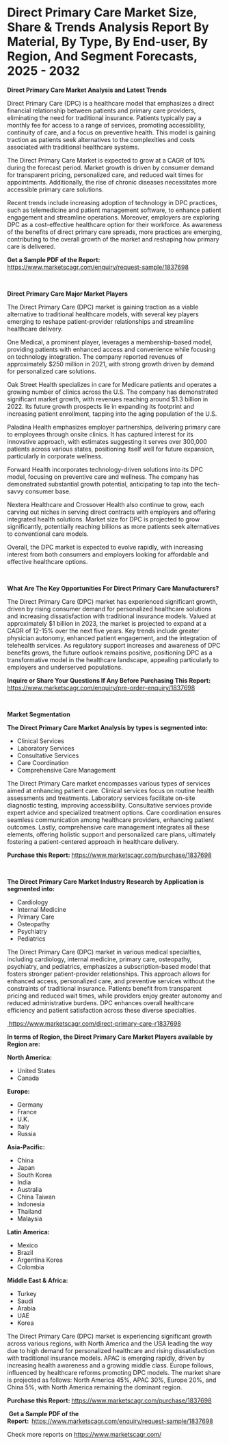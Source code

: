 <p><h1>Direct Primary Care Market Size, Share & Trends Analysis Report By Material, By Type, By End-user, By Region, And Segment Forecasts, 2025 - 2032</h1></p><p><strong>Direct Primary Care Market Analysis and Latest Trends</strong></p>
<p><p>Direct Primary Care (DPC) is a healthcare model that emphasizes a direct financial relationship between patients and primary care providers, eliminating the need for traditional insurance. Patients typically pay a monthly fee for access to a range of services, promoting accessibility, continuity of care, and a focus on preventive health. This model is gaining traction as patients seek alternatives to the complexities and costs associated with traditional healthcare systems.</p><p>The Direct Primary Care Market is expected to grow at a CAGR of 10% during the forecast period. Market growth is driven by consumer demand for transparent pricing, personalized care, and reduced wait times for appointments. Additionally, the rise of chronic diseases necessitates more accessible primary care solutions. </p><p>Recent trends include increasing adoption of technology in DPC practices, such as telemedicine and patient management software, to enhance patient engagement and streamline operations. Moreover, employers are exploring DPC as a cost-effective healthcare option for their workforce. As awareness of the benefits of direct primary care spreads, more practices are emerging, contributing to the overall growth of the market and reshaping how primary care is delivered.</p></p>
<p><strong>Get a Sample PDF of the Report:&nbsp;</strong> <a href="https://www.marketscagr.com/enquiry/request-sample/1837698?utm_campaign=2461&utm_medium=2&utm_source=Github&utm_content=ia&utm_term=03032025&utm_id=direct-primary-care">https://www.marketscagr.com/enquiry/request-sample/1837698</a></p>
<p>&nbsp;</p>
<p><strong>Direct Primary Care Major Market Players</strong></p>
<p><p>The Direct Primary Care (DPC) market is gaining traction as a viable alternative to traditional healthcare models, with several key players emerging to reshape patient-provider relationships and streamline healthcare delivery. </p><p>One Medical, a prominent player, leverages a membership-based model, providing patients with enhanced access and convenience while focusing on technology integration. The company reported revenues of approximately $250 million in 2021, with strong growth driven by demand for personalized care solutions.</p><p>Oak Street Health specializes in care for Medicare patients and operates a growing number of clinics across the U.S. The company has demonstrated significant market growth, with revenues reaching around $1.3 billion in 2022. Its future growth prospects lie in expanding its footprint and increasing patient enrollment, tapping into the aging population of the U.S.</p><p>Paladina Health emphasizes employer partnerships, delivering primary care to employees through onsite clinics. It has captured interest for its innovative approach, with estimates suggesting it serves over 300,000 patients across various states, positioning itself well for future expansion, particularly in corporate wellness.</p><p>Forward Health incorporates technology-driven solutions into its DPC model, focusing on preventive care and wellness. The company has demonstrated substantial growth potential, anticipating to tap into the tech-savvy consumer base.</p><p>Nextera Healthcare and Crossover Health also continue to grow, each carving out niches in serving direct contracts with employers and offering integrated health solutions. Market size for DPC is projected to grow significantly, potentially reaching billions as more patients seek alternatives to conventional care models.</p><p>Overall, the DPC market is expected to evolve rapidly, with increasing interest from both consumers and employers looking for affordable and effective healthcare options.</p></p>
<p>&nbsp;</p>
<p><strong>What Are The Key Opportunities For Direct Primary Care Manufacturers?</strong></p>
<p><p>The Direct Primary Care (DPC) market has experienced significant growth, driven by rising consumer demand for personalized healthcare solutions and increasing dissatisfaction with traditional insurance models. Valued at approximately $1 billion in 2023, the market is projected to expand at a CAGR of 12-15% over the next five years. Key trends include greater physician autonomy, enhanced patient engagement, and the integration of telehealth services. As regulatory support increases and awareness of DPC benefits grows, the future outlook remains positive, positioning DPC as a transformative model in the healthcare landscape, appealing particularly to employers and underserved populations.</p></p>
<p><strong>Inquire or Share Your Questions If Any Before Purchasing This Report:</strong> <a href="https://www.marketscagr.com/enquiry/pre-order-enquiry/1837698?utm_campaign=2461&utm_medium=2&utm_source=Github&utm_content=ia&utm_term=03032025&utm_id=direct-primary-care">https://www.marketscagr.com/enquiry/pre-order-enquiry/1837698</a></p>
<p>&nbsp;</p>
<p><strong>Market Segmentation</strong></p>
<p><strong>The Direct Primary Care Market Analysis by types is segmented into:</strong></p>
<p><ul><li>Clinical Services</li><li>Laboratory Services</li><li>Consultative Services</li><li>Care Coordination</li><li>Comprehensive Care Management</li></ul></p>
<p><p>The Direct Primary Care market encompasses various types of services aimed at enhancing patient care. Clinical services focus on routine health assessments and treatments. Laboratory services facilitate on-site diagnostic testing, improving accessibility. Consultative services provide expert advice and specialized treatment options. Care coordination ensures seamless communication among healthcare providers, enhancing patient outcomes. Lastly, comprehensive care management integrates all these elements, offering holistic support and personalized care plans, ultimately fostering a patient-centered approach in healthcare delivery.</p></p>
<p><strong>Purchase this Report:&nbsp;</strong><a href="https://www.marketscagr.com/purchase/1837698?utm_campaign=2461&utm_medium=2&utm_source=Github&utm_content=ia&utm_term=03032025&utm_id=direct-primary-care">https://www.marketscagr.com/purchase/1837698</a></p>
<p>&nbsp;</p>
<p><strong>The Direct Primary Care Market Industry Research by Application is segmented into:</strong></p>
<p><ul><li>Cardiology</li><li>Internal Medicine</li><li>Primary Care</li><li>Osteopathy</li><li>Psychiatry</li><li>Pediatrics</li></ul></p>
<p><p>The Direct Primary Care (DPC) market in various medical specialties, including cardiology, internal medicine, primary care, osteopathy, psychiatry, and pediatrics, emphasizes a subscription-based model that fosters stronger patient-provider relationships. This approach allows for enhanced access, personalized care, and preventive services without the constraints of traditional insurance. Patients benefit from transparent pricing and reduced wait times, while providers enjoy greater autonomy and reduced administrative burdens. DPC enhances overall healthcare efficiency and patient satisfaction across these diverse specialties.</p></p>
<p><a href="https://www.marketscagr.com/direct-primary-care-r1837698?utm_campaign=2461&utm_medium=2&utm_source=Github&utm_content=ia&utm_term=03032025&utm_id=direct-primary-care">&nbsp;https://www.marketscagr.com/direct-primary-care-r1837698</a></p>
<p><strong>In terms of Region, the Direct Primary Care Market Players available by Region are:</strong></p>
<p>
    <p> <strong> North America: </strong>
        <ul>
            <li>United States</li>
            <li>Canada</li>
        </ul>
        </p> 
    <p> <strong> Europe: </strong>
        <ul>
            <li>Germany</li>
            <li>France</li>
            <li>U.K.</li>
            <li>Italy</li>
            <li>Russia</li>
        </ul>
        </p> 
    <p> <strong> Asia-Pacific: </strong>
        <ul>
            <li>China</li>
            <li>Japan</li>
            <li>South Korea</li>
            <li>India</li>
            <li>Australia</li>
            <li>China Taiwan</li>
            <li>Indonesia</li>
            <li>Thailand</li>
            <li>Malaysia</li>
        </ul>
        </p> 
    <p> <strong> Latin America: </strong>
        <ul>
            <li>Mexico</li>
            <li>Brazil</li>
            <li>Argentina Korea</li>
            <li>Colombia</li>
        </ul>
        </p> 
    <p> <strong> Middle East & Africa: </strong>
        <ul>
            <li>Turkey</li>
            <li>Saudi</li>
            <li>Arabia</li>
            <li>UAE</li>
            <li>Korea</li>
        </ul>
    </p>
    </p>
<p><p>The Direct Primary Care (DPC) market is experiencing significant growth across various regions, with North America and the USA leading the way due to high demand for personalized healthcare and rising dissatisfaction with traditional insurance models. APAC is emerging rapidly, driven by increasing health awareness and a growing middle class. Europe follows, influenced by healthcare reforms promoting DPC models. The market share is projected as follows: North America 45%, APAC 30%, Europe 20%, and China 5%, with North America remaining the dominant region.</p></p>
<p><strong>Purchase this Report: </strong><a href="https://www.marketscagr.com/purchase/1837698?utm_campaign=2461&utm_medium=2&utm_source=Github&utm_content=ia&utm_term=03032025&utm_id=direct-primary-care">https://www.marketscagr.com/purchase/1837698</a></p>
<p>&nbsp;<strong>Get a Sample PDF of the Report:&nbsp;&nbsp;</strong><a href="https://www.marketscagr.com/enquiry/request-sample/1837698?utm_campaign=2461&utm_medium=2&utm_source=Github&utm_content=ia&utm_term=03032025&utm_id=direct-primary-care">https://www.marketscagr.com/enquiry/request-sample/1837698</a></p>
<p><strong></strong></p>
<p>Check more reports on <a href="https://www.marketscagr.com/?utm_campaign=2461&utm_medium=2&utm_source=Github&utm_content=ia&utm_term=03032025&utm_id=direct-primary-care">https://www.marketscagr.com/</a></p>